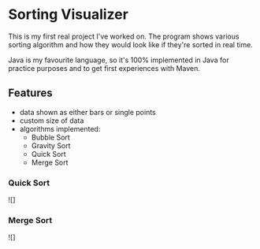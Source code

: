 # Sorting Visualizer

This is my first real project I've worked on. The program shows various sorting algorithm and how they would look like if they're sorted in real time.

Java is my favourite language, so it's 100% implemented in Java for practice purposes and to get first experiences with Maven.

## Features

- data shown as either bars or single points
- custom size of data
- algorithms implemented:
  - Bubble Sort
  - Gravity Sort
  - Quick Sort
  - Merge Sort

### Quick Sort

![] 

### Merge Sort

![] 